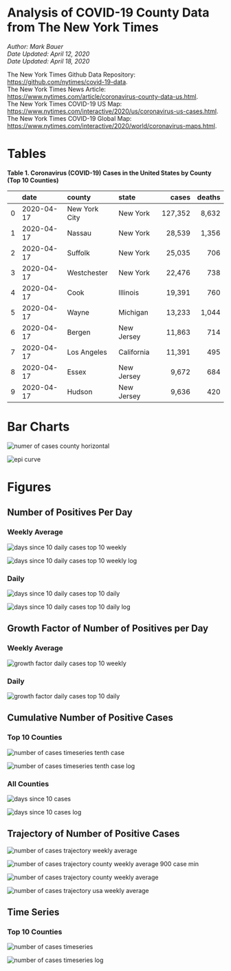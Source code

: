 # Analysis of COVID-19 County Data from The New York Times

*Author: Mark Bauer*  
*Date Updated: April 12, 2020*  
*Date Updated: April 18, 2020*

The New York Times Github Data Repository: https://github.com/nytimes/covid-19-data.   
The New York Times News Article: https://www.nytimes.com/article/coronavirus-county-data-us.html.  
The New York Times COVID-19 US Map: https://www.nytimes.com/interactive/2020/us/coronavirus-us-cases.html.   
The New York Times COVID-19 Global Map: https://www.nytimes.com/interactive/2020/world/coronavirus-maps.html.  


# Tables

**Table 1. Coronavirus (COVID-19) Cases in the United States by County (Top 10 Counties)**

|    | date       | county        | state      | cases   | deaths   |
|---:|:-----------|:--------------|:-----------|--------:|---------:|
|  0 | 2020-04-17 | New York City | New York   | 127,352 | 8,632    |
|  1 | 2020-04-17 | Nassau        | New York   | 28,539  | 1,356    |
|  2 | 2020-04-17 | Suffolk       | New York   | 25,035  | 706      |
|  3 | 2020-04-17 | Westchester   | New York   | 22,476  | 738      |
|  4 | 2020-04-17 | Cook          | Illinois   | 19,391  | 760      |
|  5 | 2020-04-17 | Wayne         | Michigan   | 13,233  | 1,044    |
|  6 | 2020-04-17 | Bergen        | New Jersey | 11,863  | 714      |
|  7 | 2020-04-17 | Los Angeles   | California | 11,391  | 495      |
|  8 | 2020-04-17 | Essex         | New Jersey | 9,672   | 684      |
|  9 | 2020-04-17 | Hudson        | New Jersey | 9,636   | 420      | 


# Bar Charts

![numer of cases county horizontal](figures/counties-barh.png)  

![epi curve](figures/epi_curve.png)  


# Figures

##  Number of Positives Per Day

### Weekly Average

![days since 10 daily cases top 10 weekly](figures/10-cases-timeseries-by-county-top-10-weekly.png)

![days since 10 daily cases top 10 weekly log](figures/10-cases-timeseries-by-county-top-10-weekly-log.png) 

### Daily

![days since 10 daily cases top 10 daily](figures/10-cases-timeseries-by-county-top-10-daily.png)

![days since 10 daily cases top 10 daily log](figures/10-cases-timeseries-by-county-top-10-daily-log.png)


##  Growth Factor of Number of Positives per Day

### Weekly Average

![growth factor daily cases top 10 weekly](figures/growth-factor-top-10-weekly.png)

### Daily 

![growth factor daily cases top 10 daily](figures/growth-factor-top-10-daily.png)


## Cumulative Number of Positive Cases  

### Top 10 Counties
![number of cases timeseries tenth case](figures/county-timeseries-tenth-case.png)

![number of cases timeseries tenth case log](figures/county-timeseries-tenth-case-log.png)  

### All Counties
![days since 10 cases](figures/10-cases-timeseries-all-counties.png)

![days since 10 cases log](figures/10-cases-timeseries-all-counties-log.png)


## Trajectory of Number of Positive Cases

![number of cases trajectory weekly average](figures/county-trajectory-weekly-plot.png)   

![number of cases trajectory county weekly average 900 case min](figures/all-counties-trajectory-weekly-plot-labels.png)

![number of cases trajectory county weekly average](figures/all-counties-trajectory-weekly-plot.png) 

![number of cases trajectory usa weekly average](figures/usa-counties-trajectory-weekly-plot.png)


## Time Series

### Top 10 Counties
![number of cases timeseries](figures/county-timeseries-top10.png)

![number of cases timeseries log](figures/county-timeseries-top10-log.png)  



